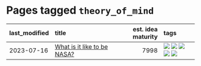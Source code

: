 # Pages tagged `theory_of_mind`

|last_modified|title|est. idea maturity|tags
|:---|:---|---:|:---|
|2023-07-16|[What is it like to be NASA?](../what_is_it_like_to_be_nasa.md)|7998|[![](https://img.shields.io/badge/tag-disunity_of_identity-9a9fc4)](../tags/disunity_of_identity.md) [![](https://img.shields.io/badge/tag-organization_as_entity-82f6b0)](../tags/organization_as_entity.md) [![](https://img.shields.io/badge/tag-philosophy-1043a5)](../tags/philosophy.md) [![](https://img.shields.io/badge/tag-society_of_mind-7a169c)](../tags/society_of_mind.md) [![](https://img.shields.io/badge/tag-theory_of_mind-254eb)](../tags/theory_of_mind.md)|